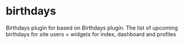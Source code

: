 # birthdays
Birthdays plugin for  based on Birthdays plugin. The list of upcoming birthdays for site users + widgets for index, dashboard and profiles
